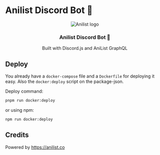 # Anilist Discord Bot 🤖

<div align="center">
    <img src="https://anilist.co/img/icons/icon.svg" alt="Anilist logo">
</div>

<div align="center">
    <h3>Anilist Discord Bot 🤖</h3>
    <p>Built with Discord.js and AniList GraphQL</p>
</div>

## Deploy

You already have a `docker-compose` file and a `Dockerfile` for deploying it easy. Also the `docker:deploy` script on the package-json.

Deploy command:

```bash
pnpm run docker:deploy
```

or using npm:

```bash
npm run docker:deploy
```

## Credits

Powered by https://anilist.co
